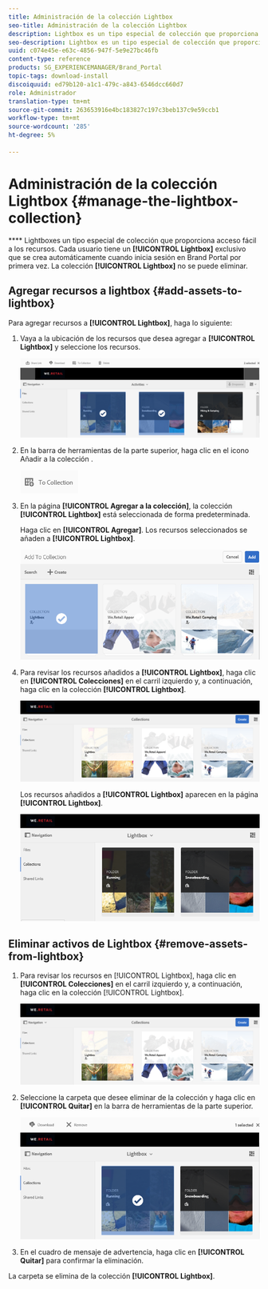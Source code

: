 ```yaml
---
title: Administración de la colección Lightbox
seo-title: Administración de la colección Lightbox
description: Lightbox es un tipo especial de colección que proporciona fácil acceso a los recursos. Cada usuario tiene un lightbox exclusivo que se crea automáticamente cuando inicia sesión en Brand Portal por primera vez. La colección Lightbox no se puede eliminar.
seo-description: Lightbox es un tipo especial de colección que proporciona fácil acceso a los recursos. Cada usuario tiene un lightbox exclusivo que se crea automáticamente cuando inicia sesión en Brand Portal por primera vez. La colección Lightbox no se puede eliminar.
uuid: c074e45e-e63c-4856-947f-5e9e27bc46fb
content-type: reference
products: SG_EXPERIENCEMANAGER/Brand_Portal
topic-tags: download-install
discoiquuid: ed79b120-a1c1-479c-a843-6546dcc660d7
role: Administrador
translation-type: tm+mt
source-git-commit: 263653916e4bc183827c197c3beb137c9e59ccb1
workflow-type: tm+mt
source-wordcount: '285'
ht-degree: 5%

---
```



# Administración de la colección Lightbox {#manage-the-lightbox-collection}

**** Lightboxes un tipo especial de colección que proporciona acceso fácil a los recursos. Cada usuario tiene un **[!UICONTROL Lightbox]** exclusivo que se crea automáticamente cuando inicia sesión en Brand Portal por primera vez. La colección **[!UICONTROL Lightbox]** no se puede eliminar.

## Agregar recursos a lightbox {#add-assets-to-lightbox}

Para agregar recursos a **[!UICONTROL Lightbox]**, haga lo siguiente:

1. Vaya a la ubicación de los recursos que desea agregar a **[!UICONTROL Lightbox]** y seleccione los recursos.

   ![](assets/link_sharing_assetselection.png)

1. En la barra de herramientas de la parte superior, haga clic en el icono Añadir a la colección .

   ![](assets/add_to_collection.png)

1. En la página **[!UICONTROL Agregar a la colección]**, la colección **[!UICONTROL Lightbox]** está seleccionada de forma predeterminada.

   Haga clic en **[!UICONTROL Agregar]**. Los recursos seleccionados se añaden a **[!UICONTROL Lightbox]**.

   ![](assets/add_to_collectionlightbox.png)

1. Para revisar los recursos añadidos a **[!UICONTROL Lightbox]**, haga clic en **[!UICONTROL Colecciones]** en el carril izquierdo y, a continuación, haga clic en la colección **[!UICONTROL Lightbox]**.

   ![](assets/collections_lightbox.png)

   Los recursos añadidos a **[!UICONTROL Lightbox]** aparecen en la página **[!UICONTROL Lightbox]**.

   ![](assets/added_to_collectionlightbox.png)

## Eliminar activos de Lightbox {#remove-assets-from-lightbox}

1. Para revisar los recursos en [!UICONTROL Lightbox], haga clic en **[!UICONTROL Colecciones]** en el carril izquierdo y, a continuación, haga clic en la colección [!UICONTROL Lightbox].

   ![](assets/collections_lightbox-1.png)

1. Seleccione la carpeta que desee eliminar de la colección y haga clic en **[!UICONTROL Quitar]** en la barra de herramientas de la parte superior.

   ![](assets/collections_lightboxdelete.png)

1. En el cuadro de mensaje de advertencia, haga clic en **[!UICONTROL Quitar]** para confirmar la eliminación.

La carpeta se elimina de la colección **[!UICONTROL Lightbox]**.
